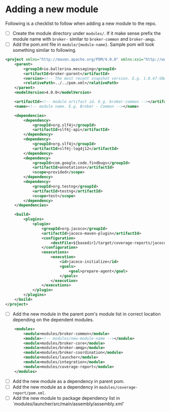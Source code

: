 # Adding a new module

Following is a checklist to follow when adding a new module to the repo.

- [ ] Create the module directory under `modules/`. If it make sense prefix the module name with `broker-` similar to
 `broker-common` and `broker-amqp`.
- [ ] Add the pom.xml file in `module/{module-name}`. Sample pom will look something similar to following.
```xml
<project xmlns="http://maven.apache.org/POM/4.0.0" xmlns:xsi="http://www.w3.org/2001/XMLSchema-instance" xsi:schemaLocation="http://maven.apache.org/POM/4.0.0 http://maven.apache.org/xsd/maven-4.0.0.xsd">
    <parent>
        <groupId>io.ballerina.messaging</groupId>
        <artifactId>broker-parent</artifactId>
        <version><!-- The most recent snapshot version. E.g. 1.0.47-SNAPSHOT --></version>
        <relativePath>../../pom.xml</relativePath>
    </parent>
    <modelVersion>4.0.0</modelVersion>

    <artifactId><!-- module artifact id. E.g. broker-common --></artifactId>
    <name><!-- module name. E.g. Broker - Common --></name>

    <dependencies>
        <dependency>
            <groupId>org.slf4j</groupId>
            <artifactId>slf4j-api</artifactId>
        </dependency>
        <dependency>
            <groupId>org.slf4j</groupId>
            <artifactId>slf4j-log4j12</artifactId>
        </dependency>
        <dependency>
            <groupId>com.google.code.findbugs</groupId>
            <artifactId>annotations</artifactId>
            <scope>provided</scope>
        </dependency>
        <dependency>
            <groupId>org.testng</groupId>
            <artifactId>testng</artifactId>
            <scope>test</scope>
        </dependency>
    </dependencies>

    <build>
        <plugins>
            <plugin>
                <groupId>org.jacoco</groupId>
                <artifactId>jacoco-maven-plugin</artifactId>
                <configuration>
                    <destFile>${basedir}/target/coverage-reports/jacoco-unit-fix.exec</destFile>
                </configuration>
                <executions>
                    <execution>
                        <id>jacoco-initialize</id>
                        <goals>
                            <goal>prepare-agent</goal>
                        </goals>
                    </execution>
                </executions>
            </plugin>
        </plugins>
    </build>
</project>
```
- [ ] Add the new module in the parent pom's module list in correct location depending on the dependent modules.
```xml
    <modules>
        <module>modules/broker-common</module>
        <module><!-- modules/new-module-name --></module>
        <module>modules/broker-core</module>
        <module>modules/broker-amqp</module>
        <module>modules/broker-coordination</module>
        <module>modules/launcher</module>
        <module>modules/integration</module>
        <module>modules/coverage-report</module>
    </modules>
```
- [ ] Add the new module as a dependency in parent pom.
- [ ] Add the new module as a dependency in `modules/coverage-report/pom.xml`.
- [ ] Add the new module to package dependency list in `modules/launcher/src/main/assembly/assembly.xml'